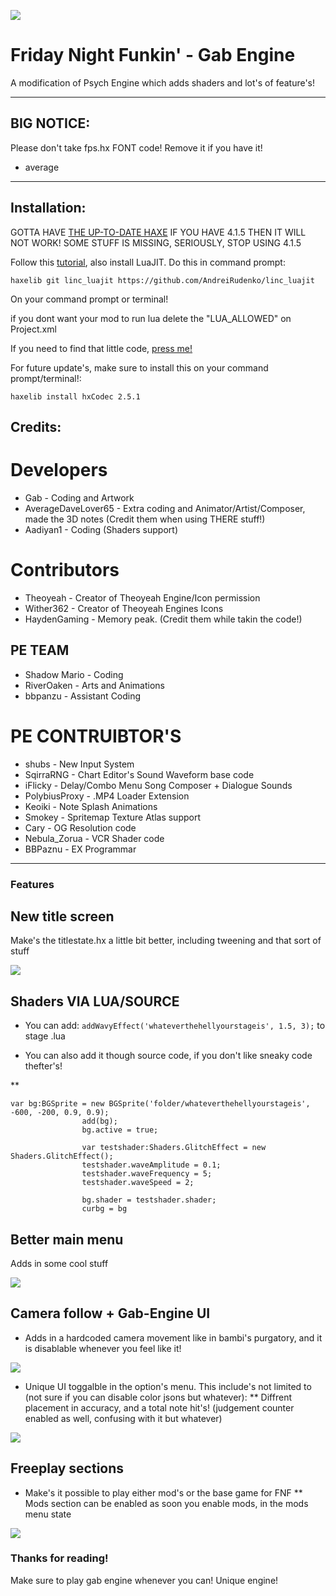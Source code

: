 ![](https://user-images.githubusercontent.com/100803757/183262381-b61dfcf2-2a78-401c-8bd0-ffbf22d0e6a0.png?width=1101&height=701)
# Friday Night Funkin' - Gab Engine
A modification of Psych Engine which adds shaders and lot's of feature's!
_____________________________________
## BIG NOTICE:
Please don't take fps.hx FONT code! Remove it if you have it!
- average
_____________________________________

## Installation:
GOTTA HAVE [THE UP-TO-DATE HAXE](https://haxe.org/download/) IF YOU HAVE 4.1.5 THEN IT WILL NOT WORK! SOME STUFF IS MISSING, SERIOUSLY, STOP USING 4.1.5

Follow this [tutorial](https://youtu.be/grCip1ATI94), also install LuaJIT.
Do this in command prompt:
```
haxelib git linc_luajit https://github.com/AndreiRudenko/linc_luajit
```
On your command prompt or terminal!

if you dont want your mod to run lua delete the "LUA_ALLOWED" on Project.xml

If you need to find that little code, [press me!](https://github.com/Gabriel2019r/FNF-GabEngine/blob/main/Project.xml)

For future update's, make sure to install this on your command prompt/terminal!:
```
haxelib install hxCodec 2.5.1 
```
## Credits:
# Developers
* Gab - Coding and Artwork
* AverageDaveLover65 - Extra coding and Animator/Artist/Composer, made the 3D notes (Credit them when using THERE stuff!)
* Aadiyan1 - Coding (Shaders support)
# Contributors
* Theoyeah - Creator of Theoyeah Engine/Icon permission
* Wither362 - Creator of Theoyeah Engines Icons
* HaydenGaming - Memory peak. (Credit them while takin the code!)

## PE TEAM
* Shadow Mario - Coding
* RiverOaken - Arts and Animations
* bbpanzu - Assistant Coding

# PE CONTRUIBTOR'S
* shubs - New Input System
* SqirraRNG - Chart Editor's Sound Waveform base code
* iFlicky - Delay/Combo Menu Song Composer + Dialogue Sounds
* PolybiusProxy - .MP4 Loader Extension
* Keoiki - Note Splash Animations
* Smokey - Spritemap Texture Atlas support
* Cary - OG Resolution code
* Nebula_Zorua - VCR Shader code
* BBPaznu - EX Programmar
_____________________________________

### Features

## New title screen

Make's the titlestate.hx a little bit better, including tweening and that sort of stuff

![](https://user-images.githubusercontent.com/107285739/185762607-78af4bee-57f8-472b-908c-d2d7fb4e2d12.png)

## Shaders VIA LUA/SOURCE
* You can add: ```addWavyEffect('whateverthehellyourstageis', 1.5, 3);``` to stage .lua

* You can also add it though source code, if you don't like sneaky code thefter's!

**  
```
var bg:BGSprite = new BGSprite('folder/whateverthehellyourstageis', -600, -200, 0.9, 0.9);
				add(bg);
				bg.active = true;

				var testshader:Shaders.GlitchEffect = new Shaders.GlitchEffect();
				testshader.waveAmplitude = 0.1;
				testshader.waveFrequency = 5;
				testshader.waveSpeed = 2;

				bg.shader = testshader.shader;
				curbg = bg
```
## Better main menu

Adds in some cool stuff

![](https://user-images.githubusercontent.com/107285739/185762921-3fe34263-7341-4081-b39e-f005052879ee.png)

## Camera follow + Gab-Engine UI

* Adds in a hardcoded camera movement like in bambi's purgatory, and it is disablable whenever you feel like it!

![](https://user-images.githubusercontent.com/107285739/185763095-231a84f3-deba-4be9-a072-631b9b88ff10.png)

* Unique UI toggalble in the option's menu. This include's not limited to (not sure if you can disable color jsons but whatever):
** Diffrent placement in accuracy, and a total note hit's! (judgement counter enabled as well, confusing with it but whatever)

![](https://user-images.githubusercontent.com/107285739/185763122-d44cfaab-5e46-4945-8918-fd7da05cae10.png)

## Freeplay sections

* Make's it possible to play either mod's or the base game for FNF
** Mods section can be enabled as soon you enable mods, in the mods menu state

![](https://user-images.githubusercontent.com/107285739/185763286-bc7a47a2-7f5f-4feb-97a2-64de38c80e73.png)

### Thanks for reading!

Make sure to play gab engine whenever you can! Unique engine!
